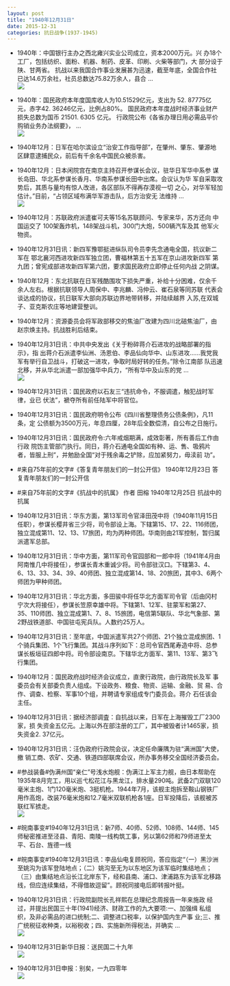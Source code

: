 ```yaml
---
layout: post
title: "1940年12月31日"
date: 2015-12-31
categories: 抗日战争(1937-1945)
---
```


<meta name="referrer" content="no-referrer" />

- 1940年：中国银行主办之西北雍兴实业公司成立，资本2000万元。兴 办18个工厂，包括纺织、面粉、机器、制药、皮革、印刷、火柴等部门，大 部分设于陕、甘两省。  抗战以来我国合作事业发展甚为迅速，截至年底，全国合作社 已达14.6万余社，社员总数达75.82万余人，县合 ...  <br/><img src="https://ww1.sinaimg.cn/large/aca367d8jw1ezj7xhibemj20c80iqtas.jpg" />

- 1940年：国民政府本年度国库收人为10.51529亿元，支出为 52. 87775亿元，赤字42. 36246亿元，比例占80%。  国民政府本年度战时经济事业财产损失总数为国币 21501. 6305 亿元。  行政院公布《各省办理日用必需品平价购销业务办法纲要》， ...  <br/><img src="https://ww4.sinaimg.cn/large/aca367d8jw1ezj7cm1u8jj20c80gsta7.jpg" />

- 1940年12月：日军在哈尔滨设立“治安工作指导部”，在肇州、肇东、肇源地 区肆意逮捕民众，前后有千余名中国民众被杀害。 

- 1940年12月：日本闲院宫在南京主持召开参谋长会议，驻华日军华中系参 谋长岛田、华北系参谋长香月、华南系参谋长田中出席。会议认为华 军自采取攻势后，其质与量均有惊人改进，各区部队不得再存漠视一切 之心，对华军轻加估计。”目前，“占领区域布满华军游击队，后方治安无 法维持 ...  <br/><img src="https://ww2.sinaimg.cn/large/aca367d8jw1ezj67el8kmj20c80aywfw.jpg" />

- 1940年12月：苏联政府派遣崔可夫等15名苏联顾问、专家来华，苏方还向 中国运交了 100架轰炸机，148架战斗机，300门大炮，500辆汽车及其 他军火物资。 

- 1940年12月31日讯：新四军豫鄂挺进纵队司令员李先念通电全国，抗议新二军在 鄂北襄河西进攻新四军独立团，曹福林第五十五军在京山进攻新四军 第九团；曾宪成部进攻新四军第六团，要求国民政府立即停止任何内战 之阴谋。 

- 1940年12月：东北抗联在日军残酷围攻下损失严重，补给十分困难，仅余千 余人左右。根据抗联领导人周保中、李兆麟、冯仲云、崔石泉等同苏联 代表会谈达成的协议，抗日联军大部向苏联边界地带转移，并陆续越界 入苏,在双城子、亚克斯农庄等地建营整训。  

- 1940年12月：资源委员会将军政部移交的焦油厂改建为四川北碚焦油厂，由赵宗焕主持。抗战胜利后结束。  

- 1940年12月31日讯：中共中央发出《关于粉碎蒋介石进攻的战略部署的指示》，指 出蒋介石派遣李仙洲、汤恩伯、李品仙向华中、山东进攻……我党我 军有举行自卫战斗，打破这一进攻，争取时局好转的任务。”除令江南部 队迅速北移，并从华北派遣一部加强华中兵力，“所有华中及山东的党 ...  <br/><img src="https://ww4.sinaimg.cn/large/aca367d8jw1ezj3b6rh0fj20c809zq43.jpg" />

- 1940年12月31日讯：国民政府以石友三“违抗命令，不服调遣，触犯战时军律，业已 伏法”，褫夺所有前任陆军中将官位。 

- 1940年12月31日讯：国民政府明令公布《四川省整理债务公债条例》，凡11条，定 公债额为3500万元，年息四厘，28年后全数偿清，自公布之日施行。 

- 1940年12月31日讯：国民政府令:六年戒烟期满，成效彰著，所有善后工作由行政 院饬主管部门执行。同日，蒋介石通电全国如有种、运、售、吸鸦片 者，皆服上刑”，并勉励全国“对于残余毒之铲除，应加紧努力，毋渎前 功”。 

- #来自75年前的文字#《答复青年朋友们的一封公开信》 1940年12月23日 答复青年朋友们的一封公开信 

- #来自75年前的文字#《抗战中的抗属》 作者 田榕 1940年12月25日 抗战中的抗属 

- 1940年12月31日讯：华东方面，第13军司令官泽田茂中将（1940年11月15日任职），参谋长樱井省三少将，司令部设上海。下辖第15、17、22、116师团，独立混成第11、12、13、17旅团，均为丙种师团。华南则由21军控制，暂归属派遣军总部。 

- 1940年12月31日讯：华中方面，第11军司令官园部和一郎中将（1941年4月由阿南惟几中将接任），参谋长青木重诚少将。司令部驻汉口。下辖第3、4、6、13、33、34、39、40师团、独立混成第14、18、20旅团，其中3、6两个师团为甲种师团。 

- 1940年12月31日讯：华北方面，多田骏中将任华北方面军司令官（后由冈村宁次大将接任），参谋长笠原幸雄中将。下辖第1、12军、驻蒙军和第27、35、110师团、独立混成第1、7、8、15旅团，电信第5联队、华北气象部、第2野战铁道部、中国驻屯宪兵队。人数约25万人。 

- 1940年12月31日讯：至年底，中国派遣军共27个师团、21个独立混成旅团、1个骑兵集团、1个飞行集团。其战斗序列如下：总司令官西尾寿造中将、总参谋长板垣征四郎中将。司令部设南京。下辖华北方面军、第11、13军、第3飞行集团。 

- 1940年12月：国民政府战时经济会议成立，直隶行政院，由行政院长及军 事委员会有关部委负责人组成。下设政务、粮食、物资、运输、金融、贸 易、合作、调查、检察、军事10个组，并聘请专家组成专门委员会。蒋介 石任该会主任。 

- 1940年12月31日讯：据经济部调査：自抗战以来，日军在上海摧毁工厂2300家，损 失资金五亿元。上海以外在部注册的工厂，其中被毁者计1465家，损 失资金2. 37亿元。 

- 1940年12月31日讯：汪伪政府行政院会议，决定任命廉隅为驻“满洲国”大使，撤 销工商、农矿、交通、铁道四部联席会议，所办事务移交全国经济委员会。  

- #参战装备#伪满州国“亲仁”号浅水炮舰：伪满江上军主力舰，由日本帮助在1935年8月完工，用以巡弋松花江与黑龙江，排水量290吨。武备2门双联120毫米主炮、1门120毫米炮、3挺机枪。1944年7月，该舰主炮拆至鞍山钢铁厂用作高炮，改装76毫米炮和12.7毫米双联机枪各1座。日军投降后，该舰被苏联红军掳走。 <br/><img src="https://ww1.sinaimg.cn/large/aca367d8jw1ezilym1iloj20a00akgmh.jpg" />

- #皖南事变#1940年12月31日讯：新7师、40师、52师、108师、144师、145师秘密推进至泾县、青阳、南陵一线构筑工事，另以第62师和79师进至太平、石台、旌德一线 

- #皖南事变#1940年12月31日讯：李品仙电复顾祝同，答应指定“（一）黑沙洲至姚沟为该军登陆地点；（二）姚沟至无为以东地区为该军临时集结地点；（三）由集结地点沿长江北岸东下，经和县南、浦口、津浦路东为该军北移路线，但应连续集结，不得借故逗留”。顾祝同接电后即转报叶挺。 

- 1940年12月31日讯：行政院副院长孔祥熙在总理纪念周报告一年来施政 经过，并提出民国三十年(1941)经济、财政工作的九大要项:一、加强缉 私组织，及非必需品的进口统制;二、调整进口税率，以保护国内生产事 业;三、推广统税征收种类，以裕税收；四、实施新所得税法，并确实 ...  <br/><img src="https://ww3.sinaimg.cn/large/aca367d8jw1ezigrcrjb8j20c80bxabo.jpg" />

- 1940年12月31日新华日报：送民国二十九年 <br/><img src="https://ww4.sinaimg.cn/large/aca367d8jw1ezifwn883wj210b0i944t.jpg" />

- 1940年12月31日申报：别矣，一九四零年 <br/><img src="https://ww1.sinaimg.cn/large/aca367d8jw1ezifbtk2j3j20qe0y9aw1.jpg" />

